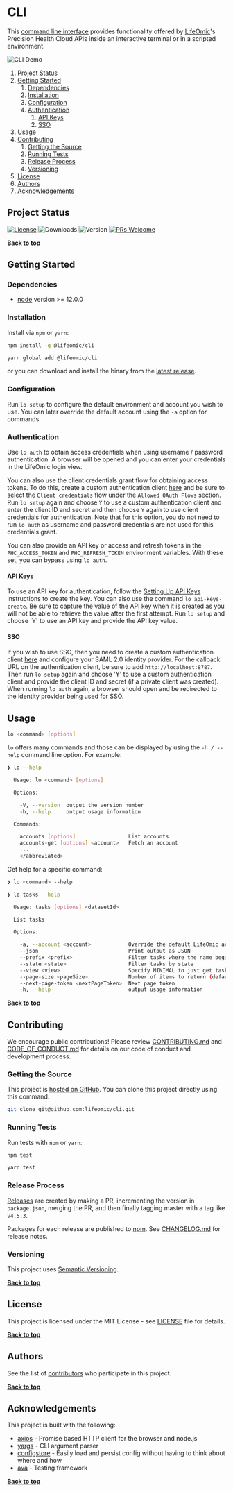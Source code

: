 # CLI

This [command line interface][CLI] provides functionality offered by
[LifeOmic](https://lifeomic.com)'s Precision Health Cloud APIs inside an
interactive terminal or in a scripted environment.

![CLI Demo](https://raw.githubusercontent.com/lifeomic/cli/master/cli-demo.svg?sanitize=true)

1. [Project Status](#project-status)
1. [Getting Started](#getting-started)
    1. [Dependencies](#dependencies)
    1. [Installation](#installation)
    1. [Configuration](#configuration)
    1. [Authentication](#authentication)
        1. [API Keys](#api-keys)
        1. [SSO](#sso)
1. [Usage](#usage)
1. [Contributing](#contributing)
    1. [Getting the Source](#getting-the-source)
    1. [Running Tests](#running-tests)
    1. [Release Process](#release-process)
    1. [Versioning](#versioning)
1. [License](#license)
1. [Authors](#authors)
1. [Acknowledgements](#acknowledgements)

## Project Status

[![License](https://img.shields.io/badge/license-MIT-blue.svg?style=for-the-badge)](https://opensource.org/licenses/MIT)
![Downloads](https://img.shields.io/npm/dw/@lifeomic/cli?style=for-the-badge)
![Version](https://img.shields.io/npm/v/@lifeomic/cli?style=for-the-badge)
[![PRs Welcome](https://img.shields.io/badge/PRs-welcome-brightgreen.svg?style=for-the-badge)](https://github.com/lifeomic/cli)

**[Back to top](#table-of-contents)**

## Getting Started

### Dependencies

* [node](https://nodejs.org) version >= 12.0.0

### Installation

Install via `npm` or `yarn`:

```bash
npm install -g @lifeomic/cli

yarn global add @lifeomic/cli
```

or you can download and install the binary from the [latest
release](https://github.com/lifeomic/cli/releases).

### Configuration

Run `lo setup` to configure the default environment and account you wish to use.
You can later override the default account using the `-a` option for commands.

### Authentication

Use `lo auth` to obtain access credentials when using username / password
authentication.  A browser will be opened and you can enter your credentials in
the LifeOmic login view.

You can also use the client credentials grant flow for obtaining access tokens.
To do this, create a custom authentication client
[here](https://apps.us.lifeomic.com/phc/account/accounts/clients) and be sure to
select the `Client credentials` flow under the `Allowed OAuth Flows` section.
Run `lo setup` again and choose `Y` to use a custom authentication client and
enter the client ID and secret and then choose `Y` again to use client
credentials for authentication. Note that for this option, you do not need to
run `lo auth` as username and password credentials are not used for this
credentials grant.

You can also provide an API key or access and refresh tokens in
the `PHC_ACCESS_TOKEN` and `PHC_REFRESH_TOKEN` environment variables. With these
set, you can bypass using `lo auth`.

#### API Keys

To use an API key for authentication, follow the
[Setting Up API Keys](https://phc.docs.lifeomic.com/user-guides/account-info/api-keys)
instructions to create the key. You can also use the command `lo api-keys-create`.
Be sure to capture the value of the API key when it is created as you will not
be able to retrieve the value after the first attempt. Run `lo setup` and choose
'Y' to use an API key and provide the API key value.

#### SSO

If you wish to use SSO, then you need to create a custom authentication client
[here](https://apps.us.lifeomic.com/phc/account/accounts/clients) and configure
your SAML 2.0 identity provider.  For the callback URL on the authentication
client, be sure to add `http://localhost:8787`.  Then run `lo setup` again and
choose 'Y' to use a custom authentication client and provide the client ID and
secret (if a private client was created).  When running `lo auth` again, a
browser should open and be redirected to the identity provider being used for
SSO.

## Usage

```bash
lo <command> [options]
```

`lo` offers many commands and those can be displayed by using the `-h / --help`
command line option.  For example:

```bash
❯ lo --help

  Usage: lo <command> [options]

  Options:

    -V, --version  output the version number
    -h, --help     output usage information

  Commands:

    accounts [options]                 List accounts
    accounts-get [options] <account>   Fetch an account
    ...
    </abbreviated>
```

Get help for a specific command:

```bash
❯ lo <command> --help

❯ lo tasks --help

  Usage: tasks [options] <datasetId>

  List tasks

  Options:

    -a, --account <account>            Override the default LifeOmic account
    --json                             Print output as JSON
    --prefix <prefix>                  Filter tasks where the name begins with a prefix
    --state <state>                    Filter tasks by state
    --view <view>                      Specify MINIMAL to just get task state
    --page-size <pageSize>             Number of items to return (default: 25)
    --next-page-token <nextPageToken>  Next page token
    -h, --help                         output usage information
```

[cli]: https://en.wikipedia.org/wiki/Command-line_interface "Command-line interface"

**[Back to top](#table-of-contents)**

## Contributing

We encourage public contributions! Please review [CONTRIBUTING.md](CONTRIBUTING.md) and [CODE_OF_CONDUCT.md](CODE_OF_CONDUCT.md) for details on our code of conduct and development process.

### Getting the Source

This project is [hosted on GitHub](https://github.com/lifeomic/cli). You can clone this project directly using this command:

```bash
git clone git@github.com:lifeomic/cli.git
```

### Running Tests

Run tests with `npm` or `yarn`:

```bash
npm test

yarn test
```

### Release Process

[Releases](https://github.com/lifeomic/cli/releases) are created by making a PR, incrementing the version in `package.json`, merging the PR,
and then finally tagging master with a tag like `v4.5.3`.

Packages for each release are published to [npm](https://www.npmjs.com/package/@lifeomic/cli). See [CHANGELOG.md](CHANGELOG.md) for release notes.

### Versioning

This project uses [Semantic Versioning](http://semver.org/).

**[Back to top](#table-of-contents)**

## License

This project is licensed under the MIT License - see [LICENSE](LICENSE) file for details.

**[Back to top](#table-of-contents)**

## Authors

See the list of [contributors](https://github.com/lifeomic/cli/contributors) who participate in this project.

**[Back to top](#table-of-contents)**

## Acknowledgements

This project is built with the following:

* [axios](https://github.com/axios/axios) - Promise based HTTP client for the browser and node.js
* [yargs](https://github.com/yargs/yargs) - CLI argument parser
* [configstore](https://github.com/yeoman/configstore) - Easily load and persist config without having to think about where and how
* [ava](https://github.com/avajs/ava) - Testing framework

**[Back to top](#table-of-contents)**
